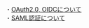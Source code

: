・[OAuth2.0, OIDCについて](https://github.com/daisuketakakuwa/nodejs-learning/blob/main/auth-with-oidc/README.md)<br>
・[SAML認証について]()
